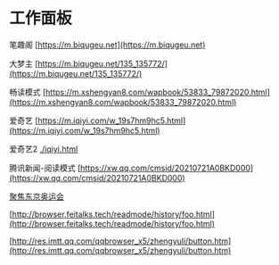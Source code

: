 # 工作面板

笔趣阁 [https://m.biqugeu.net](https://m.biqugeu.net)

大梦主 [https://m.biqugeu.net/135_135772/](https://m.biqugeu.net/135_135772/)

畅读模式 [https://m.xshengyan8.com/wapbook/53833_79872020.html](https://m.xshengyan8.com/wapbook/53833_79872020.html)

爱奇艺 [https://m.iqiyi.com/w_19s7hm9hc5.html](https://m.iqiyi.com/w_19s7hm9hc5.html)

爱奇艺2 [./iqiyi.html](./iqiyi.html)

腾讯新闻-阅读模式 [https://xw.qq.com/cmsid/20210721A0BKD000](https://xw.qq.com/cmsid/20210721A0BKD000)

[聚焦东京奥运会](https://kandian.qq.com/mqq/watchspot/activityplatform/newTopicView.html?article_type=0&bid=3654&rowkey=82960ed0bab807KL&talk_id=2920448116_7129531626147755650&topic_id=1545601&shareFrom=qb)

[http://browser.feitalks.tech/readmode/history/foo.html](http://browser.feitalks.tech/readmode/history/foo.html)

[http://res.imtt.qq.com/qqbrowser_x5/zhengyuli/button.htm](http://res.imtt.qq.com/qqbrowser_x5/zhengyuli/button.htm)
